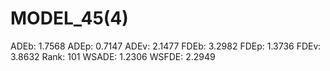 # MODEL_45(4)

ADEb: 1.7568
ADEp: 0.7147
ADEv: 2.1477
FDEb: 3.2982
FDEp: 1.3736
FDEv: 3.8632
Rank: 101
WSADE: 1.2306
WSFDE: 2.2949